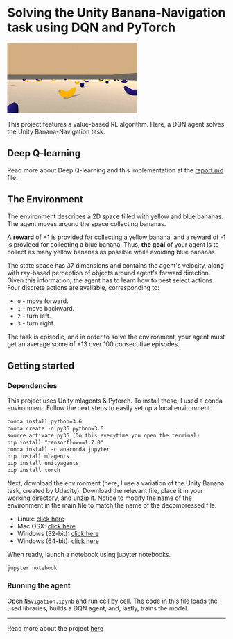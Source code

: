# Solving the Unity Banana-Navigation task using DQN and PyTorch

![banana](banana.gif)

This project features a value-based RL algorithm. Here, a DQN agent solves the Unity Banana-Navigation task.

## Deep Q-learning 
Read more about Deep Q-learning and this implementation at the [report.md](https://github.com/karnigili/ReinforcementLearning/blob/master/Udacity-Deep-RL/DQN/report.md) file.

## The Environment
The environment describes a 2D space filled with yellow and blue bananas. The agent moves around the space collecting bananas. 

A **reward** of +1 is provided for collecting a yellow banana, and a reward of -1 is provided for collecting a blue banana. Thus, **the goal** of your agent is to collect as many yellow bananas as possible while avoiding blue bananas.

The state space has 37 dimensions and contains the agent's velocity, along with ray-based perception of objects around agent's forward direction. Given this information, the agent has to learn how to best select actions. Four discrete actions are available, corresponding to:

* `0` - move forward.
* `1` - move backward.
* `2` - turn left.
* `3` - turn right.

The task is episodic, and in order to solve the environment, your agent must get an average score of +13 over 100 consecutive episodes.


## Getting started
### Dependencies
This project uses Unity mlagents & Pytorch. To install these, I used a conda environment. Follow the next steps to easily set up a local environment. 

~~~~
conda install python=3.6
conda create -n py36 python=3.6
source activate py36 (Do this everytime you open the terminal)
pip install "tensorflow==1.7.0"
conda install -c anaconda jupyter
pip install mlagents 
pip install unityagents
pip install torch
~~~~

Next, download the environment (here, I use a variation of the Unity Banana task, created by Udacity). Download the relevant file, place it in your working directory, and unzip it. Notice to modify the name of the environment in the main file to match the name of the decompressed file.
* Linux: [click here](https://s3-us-west-1.amazonaws.com/udacity-drlnd/P1/Banana/Banana_Linux.zip)
* Mac OSX: [click here](https://s3-us-west-1.amazonaws.com/udacity-drlnd/P1/Banana/Banana.app.zip)
* Windows (32-bit): [click here](https://s3-us-west-1.amazonaws.com/udacity-drlnd/P1/Banana/Banana_Windows_x86.zip)
* Windows (64-bit): [click here](https://s3-us-west-1.amazonaws.com/udacity-drlnd/P1/Banana/Banana_Windows_x86_64.zip)
    
When ready, launch a notebook using jupyter notebooks. 
~~~~
jupyter notebook
~~~~
### Running the agent
Open `Navigation.ipynb` and run cell by cell. The code in this file loads the used libraries, builds a DQN agent, and, lastly, trains the model. 

______
Read more about the project [here](https://github.com/udacity/deep-reinforcement-learning/tree/master/p1_navigation)
